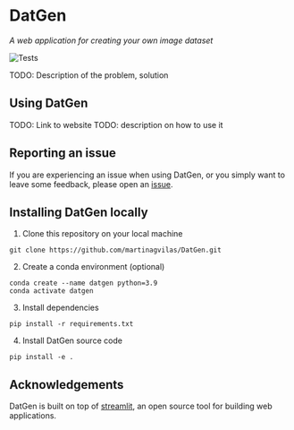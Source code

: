 # DatGen
_A web application for creating your own image dataset_

![Tests](https://github.com/martinagvilas/DatGen/blob/main/.github/workflows/ci.yml/badge.svg)

TODO: Description of the problem, solution

## Using DatGen
TODO: Link to website
TODO: description on how to use it 


## Reporting an issue
If you are experiencing an issue when using DatGen, or 
you simply want to leave some feedback, 
please open an [issue](https://github.com/martinagvilas/DatGen/issues).


## Installing DatGen locally
1. Clone this repository on your local machine
```
git clone https://github.com/martinagvilas/DatGen.git
```

2. Create a conda environment (optional)
```
conda create --name datgen python=3.9
conda activate datgen
```

3. Install dependencies
```
pip install -r requirements.txt
```

4. Install DatGen source code
```
pip install -e .
```

## Acknowledgements
DatGen is built on top of [streamlit](https://streamlit.io/),
an open source tool for building web applications.